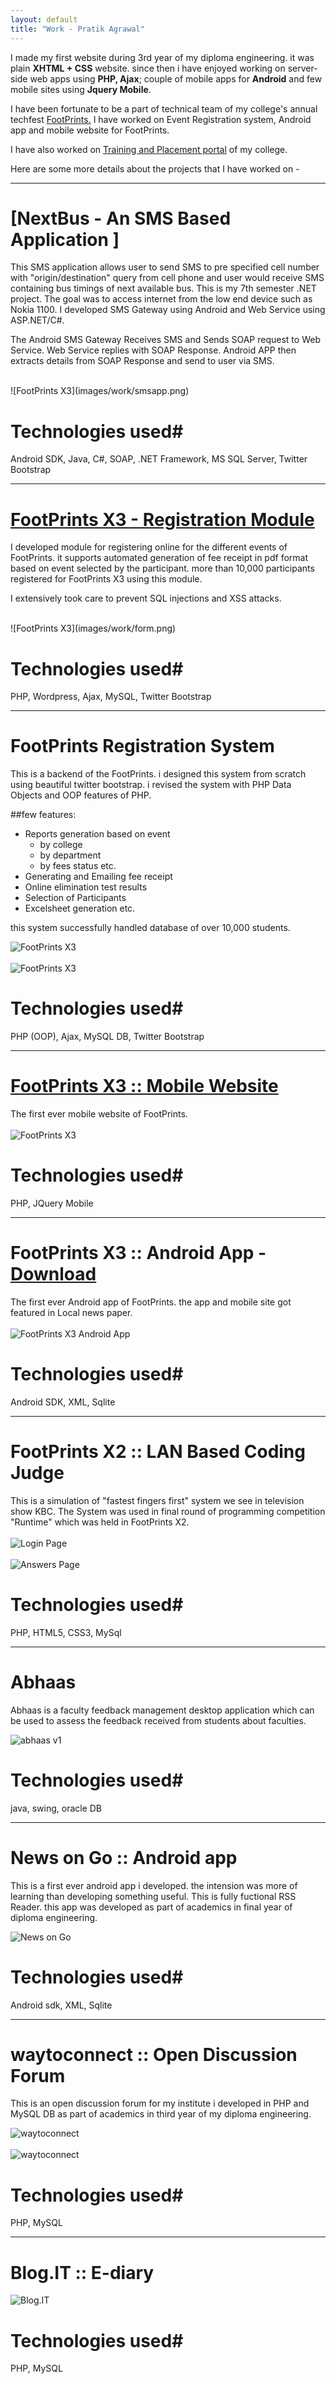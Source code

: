 ```yaml
---
layout: default
title: "Work - Pratik Agrawal"
---
```


I made my first website during 3rd year of my diploma engineering. 
it was plain **XHTML + CSS** website. 
since then i have enjoyed working on server-side web apps using 
**PHP, Ajax**; couple of mobile apps for **Android** and few 
mobile sites using **Jquery Mobile**. 

I have been fortunate to be a part of technical team of my college's
annual techfest [FootPrints.](http://www.msu-footprints.org) I have worked 
on Event Registration system, Android app and mobile website for FootPrints.

I have also worked on [ Training and Placement portal](http://ftemsu-placements.org/)
 of my college.
 
Here are some more details about the projects that I have worked on -

<hr>

# [NextBus - An SMS Based Application ] #
This SMS application allows user to send SMS to pre specified cell number with "origin/destination" query from cell phone and user would receive SMS containing bus timings of next available bus.
This is my 7th semester .NET project. The goal was to access internet from the low end device such as Nokia 1100. I developed SMS Gateway using Android and  Web Service using ASP.NET/C#. 

The Android SMS Gateway Receives SMS and Sends SOAP request to Web Service. Web Service replies with SOAP Response. Android APP then extracts details from SOAP Response and send to user via SMS.

<br />
![FootPrints X3](images/work/smsapp.png)

# Technologies used#
Android SDK, Java, C#, SOAP, .NET Framework, MS SQL Server, Twitter Bootstrap
<hr>

# [FootPrints X3 - Registration Module](http://www.msu-footprints.org) #
I developed module for registering online for the different events of FootPrints. it supports automated generation of fee receipt in pdf format based on event selected by the participant. more than 10,000 participants registered for FootPrints X3 using this module. 

I extensively took care to prevent SQL injections and XSS attacks.

<br />
![FootPrints X3](images/work/form.png)

# Technologies used#
PHP, Wordpress, Ajax, MySQL, Twitter Bootstrap

<hr>

# FootPrints Registration System  #
This is a backend of the FootPrints. i designed this system from scratch using beautiful twitter bootstrap. i revised the system with PHP Data Objects and OOP features of PHP. 

##few features:

* Reports generation based on event
	* by college
	* by department
	* by fees status etc.
* Generating and Emailing fee receipt
* Online elimination test results
* Selection of Participants 
* Excelsheet generation etc.

this system successfully handled database of over 10,000 students.

![FootPrints X3](images/work/login_logout.png)
<br />
<br />
![FootPrints X3](images/work/FRS.png)

# Technologies used#
PHP (OOP), Ajax, MySQL DB, Twitter Bootstrap

<hr>

# [FootPrints X3 :: Mobile Website](http://m.msu-footprints.org)  #
The first ever mobile website of FootPrints. 
<br />
<br />
![FootPrints X3](images/work/fpx3-mobile.png)

# Technologies used#
PHP, JQuery Mobile

<hr>

# FootPrints X3 :: Android App - [Download](http://www.msu-footprints.org/2013/FootPrints.apk)  #
The first ever Android app of FootPrints. the app and mobile site got featured in Local news paper. 
<br />
<br />
![FootPrints X3 Android App](images/work/app.jpg)

# Technologies used#
Android SDK, XML, Sqlite

<hr>

# FootPrints X2 :: LAN Based Coding Judge   #
This is a simulation of "fastest fingers first" system we see in television show KBC. The System was used in final round of programming competition "Runtime" which was held in FootPrints X2. 
<br />
<br />
![Login Page](images/work/login.png)
<br />
<br />
![Answers Page](images/work/answers.png)

# Technologies used#
PHP, HTML5, CSS3, MySql

<hr>

# Abhaas #
Abhaas is a faculty feedback management desktop application which can be used to assess the feedback received from students about faculties.

![abhaas v1](images/work/abhaas.png)

# Technologies used#
java, swing, oracle DB

<hr>

# News on Go :: Android app #
This is a first ever android app i developed. the intension was more of learning than developing something useful. This is fully fuctional RSS Reader. this app was developed as part of academics in final year of diploma engineering.

![News on Go](images/work/3.png)


# Technologies used#
Android sdk, XML, Sqlite

<hr>

# waytoconnect :: Open Discussion Forum #
This is an open discussion forum for my institute i developed in PHP and MySQL DB as part of academics in third year of my diploma engineering. 

![waytoconnect](images/work/home.png)
<br />
<br />
![waytoconnect](images/work/cats.png)

# Technologies used#
PHP, MySQL

<hr>

# Blog.IT :: E-diary #

![Blog.IT](images/work/myofflineblog.png)

# Technologies used#
PHP, MySQL